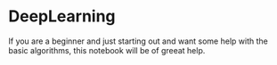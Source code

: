 # DeepLearning

If you are a beginner and just starting out and want some help with the basic algorithms, this notebook will be of greeat help.
